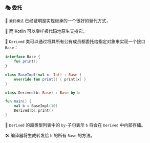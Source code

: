 
### 🎭 委托

🤝 `委托模式` 已经证明是实现继承的一个很好的替代方式，

🚀 而 Kotlin 可以零样板代码地原生支持它。

🔗 `Derived` 类可以通过将其所有公有成员都委托给指定对象来实现一个接口 `Base`：

```kotlin
interface Base {
    fun print()
}

class BaseImpl(val x: Int) : Base {
    override fun print() { print(x) }
}

class Derived(b: Base) : Base by b

fun main() {
    val b = BaseImpl(10)
    Derived(b).print()
}
```

🔄 `Derived` 的超类型列表中的 `by`-子句表示 `b` 将会在 `Derived` 中内部存储。

🛠️ 编译器将生成转发给 `b` 的所有 `Base` 的方法。